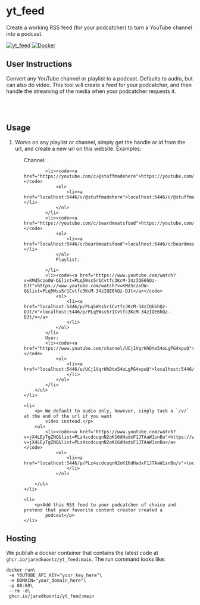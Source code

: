 # yt_feed

Create a working RSS feed (for your podcatcher) to turn a YouTube channel into a podcast.

[![yt_feed](https://github.com/jaredkoontz/yt_feed/actions/workflows/python-app.yml/badge.svg)](https://github.com/jaredkoontz/yt_feed/actions/workflows/python-app.yml)
[![Docker](https://github.com/jaredkoontz/yt_feed/actions/workflows/docker-publish.yml/badge.svg)](https://github.com/jaredkoontz/yt_feed/actions/workflows/docker-publish.yml)

## User Instructions

<p>Convert any YouTube channel or playlist to a podcast. Defaults to audio, but can also do video. This tool will
    create a feed for your podcatcher, and then handle the streaming of the media when your podcatcher requests
    it.</p>
<br/>
<br/>
<h2>Usage</h2>
<ol>
    <li>
        <p>Works on any playlist or channel, simply get the handle or id from the url, and create a new url on
            this website. Examples:</p>
        <ul>
            Channel:

            <li><code><a href="https://youtube.com/c/@stuffmadehere">https://youtube.com/c/@stuffmadehere</a></code>
                <ol>
                    <li><a href="localhost:5446/c/@stuffmadehere">localhost:5446/c/@stuffmadehere</a></li>
                </ol>
            </li>
            <li><code><a href="https://youtube.com/c/beardmeatsfood">https://youtube.com/c/beardmeatsfood</a></code>
                <ol>
                    <li><a href="localhost:5446/c/beardmeatsfood">localhost:5446/c/beardmeatsfood</a></li>
                </ol>
                Playlist:

            </li>
            <li><code><a href="https://www.youtube.com/watch?v=KMd5czoOW-Q&list=PLq5Wss5r1Cvtfc3KcM-34zIQE6hQz-DJt">https://www.youtube.com/watch?v=KMd5czoOW-Q&list=PLq5Wss5r1Cvtfc3KcM-34zIQE6hQz-DJt</a></code>
                <ol>
                    <li><a href="localhost:5446/p/PLq5Wss5r1Cvtfc3KcM-34zIQE6hQz-DJt/v">localhost:5446/p/PLq5Wss5r1Cvtfc3KcM-34zIQE6hQz-DJt/v</a>
                    </li>
                </ol>
            </li>
            User:
            <li><code><a href="https://www.youtube.com/channel/UCj1VqrHhDte54oLgPG4xpuQ">https://www.youtube.com/channel/UCj1VqrHhDte54oLgPG4xpuQ</a></code>
                <ol>
                    <li><a href="localhost:5446/u/UCj1VqrHhDte54oLgPG4xpuQ">localhost:5446/u/UCj1VqrHhDte54oLgPG4xpuQ</a>
                    </li>
                </ol>
            </li>
        </ul>
    </li>

    <li>
        <p> We default to audio only, however, simply tack a `/v/` at the end of the url if you want
            video instead.</p>
        <ul>
            <li><code><a href="https://www.youtube.com/watch?v=jX4LEyTgZNQ&list=PLz4scdcuqnN2oK16dHadxF1JTAaW1snBu">https://www.youtube.com/watch?v=jX4LEyTgZNQ&list=PLz4scdcuqnN2oK16dHadxF1JTAaW1snBu</a></code>
                <ol>
                    <li><a href="localhost:5446/p/PLz4scdcuqnN2oK16dHadxF1JTAaW1snBu/v">localhost:5446/u/PLz4scdcuqnN2oK16dHadxF1JTAaW1snBu/v</a>
                    </li>
                </ol>

        </ul>
    </li>

    <li>
        <p>Add this RSS feed to your podcatcher of choice and pretend that your favorite content creator created a
            podcast</p>
    </li>
</ol>

## Hosting

We publish a docker container that contains the latest code at `ghcr.io/jaredkoontz/yt_feed:main`. The run command looks
like:

```shell
docker run\
 -e YOUTUBE_API_KEY="your_key_here"\
 -e DOMAIN="your_domain_here"\
 -p 80:80\
 --rm -d\
 ghcr.io/jaredkoontz/yt_feed:main
```
